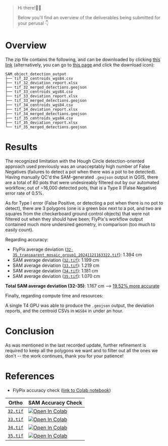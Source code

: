 > Hi there!👋😃
>
> Below you'll find an overview of the deliverables being submitted for your perusal 👇

# Overview

The zip file contains the following, and can be downloaded by clicking [this link](https://github.com/nickmccarty/SAM_object_detection_output_32-35/raw/refs/heads/main/SAM_object_detection_output.zip?download=) (alternatively, you can go to [this page](https://github.com/nickmccarty/SAM_object_detection_output_32-35/blob/main/SAM_object_detection_output.zip) and click the download icon):

```
SAM_object_detection_output
├── tif_32_centroids_wgs84.csv
├── tif_32_deviation_report.xlsx
├── tif_32_merged_detections.geojson
├── tif_33_centroids_wgs84.csv
├── tif_33_deviation_report.xlsx
├── tif_33_merged_detections.geojson
├── tif_34_centroids_wgs84.csv
├── tif_34_deviation_report.xlsx
├── tif_34_merged_detections.geojson
├── tif_35_centroids_wgs84.csv
├── tif_35_deviation_report.xlsx
└── tif_35_merged_detections.geojson
```

# Results

The recognized limitation with the Hough Circle detection-oriented approach used previously was an unacceptably high number of False Negatives (failures to detect a pot when there was a pot to be detected). Having manually QC'd the SAM-generated `.geojson` output in QGIS, there are a total of 80 pots that were undesireably filtered out by our automated workflow; out of ~16,000 detected pots, that is a Type II (False Negative) error rate of 0.5%.

As for Type I error (False Positive, or detecting a pot when there is no pot to detect), there are 3 polygons (one is a green box next to a pot, and two are squares from the checkerboard ground control objects) that were not filtered out when they should have been; FlyPix's workflow output contained much more undersired geometry, in comparison (too much to easily count).

Regarding accuracy:

* FlyPix average deviation ([`32-35_transparent_mosaic_group1_20241121163322.tif`](https://drive.google.com/file/d/1yk3OA8OIgmL8BYlZnO5rl0ZJhcQzRslA/view?usp=sharing)): 1.394 cm
* SAM average deviation ([`32.tif`](https://drive.google.com/file/d/17TsZtBEhz9w3ymWQb7dllykLDIaCpYPg/view?usp=sharing)): 1.199 cm
* SAM average deviation ([`33.tif`](https://drive.google.com/file/d/1NR6nKKw-MGjxFQQPExBPtURTspkpY1n5/view?usp=sharing)): 1.219 cm
* SAM average deviation ([`34.tif`](https://drive.google.com/file/d/1bWFN69mWeXfez9DtQqapQ6e2EnriSVFy/view?usp=sharing)): 1.181 cm
* SAM average deviation ([`35.tif`](https://drive.google.com/file/d/1u1AOgR9OYWjCsKGLkbHNAHIx5j3UEsm0/view?usp=sharing)): 1.070 cm 

**Total SAM average deviation (32-35)**: 1.167 cm --> <ins>19.52% more accurate</ins>

Finally, regarding compute time and resources:

A single T4 GPU was able to produce the `.geojson` output, the deviation reports, and the centroid CSVs in `WGS84` in under an hour.

# Conclusion

As was mentioned in the last recorded update, further refinement is required to keep all the polygons we want and to filter out all the ones we don't -- the work continues, thank you for your patience!

# References

* FlyPix accuracy check ([link to Colab notebook](https://colab.research.google.com/drive/1LoZu_Lh9QqJCDyTn9d2XPJ8R6BgBAyBB?usp=sharing#offline=true&sandboxMode=true))

| Ortho               | SAM Accuracy Check                                                                                                                |
|--------------------|------------------------------------------------------------------------------------------------------------------------------------|
| [`32.tif`](https://drive.google.com/file/d/17TsZtBEhz9w3ymWQb7dllykLDIaCpYPg/view?usp=sharing)      | [![Open In Colab](https://colab.research.google.com/assets/colab-badge.svg)](https://colab.research.google.com/drive/1OUnxhLMZPggSDUSCRIOmL9SdxFM-0Tg8?usp=sharing#offline=true&sandboxMode=true) |
| [`33.tif`](https://drive.google.com/file/d/1NR6nKKw-MGjxFQQPExBPtURTspkpY1n5/view?usp=sharing)      | [![Open In Colab](https://colab.research.google.com/assets/colab-badge.svg)](https://colab.research.google.com/drive/1nkpVChniGlSlL22rOsGKso-uk7_-n4JA?usp=sharing#offline=true&sandboxMode=true) |
| [`34.tif`](https://drive.google.com/file/d/1bWFN69mWeXfez9DtQqapQ6e2EnriSVFy/view?usp=sharing)      | [![Open In Colab](https://colab.research.google.com/assets/colab-badge.svg)](https://colab.research.google.com/drive/1bphUISx8zppOaMUqFwryZW9R7uGvoOOg?usp=sharing#offline=true&sandboxMode=true) |
| [`35.tif`](https://drive.google.com/file/d/1u1AOgR9OYWjCsKGLkbHNAHIx5j3UEsm0/view?usp=sharing)      | [![Open In Colab](https://colab.research.google.com/assets/colab-badge.svg)](https://colab.research.google.com/drive/1lOspO6mzrvFjvZK47v-GOiV3znvX0xsy?usp=sharing#offline=true&sandboxMode=true) |
